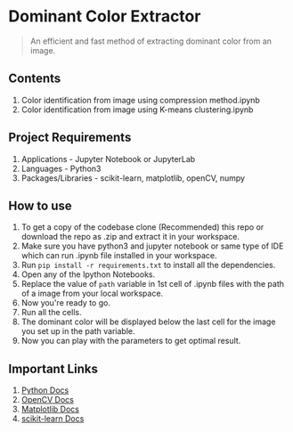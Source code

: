 # Dominant Color Extractor

> An efficient and fast method of extracting dominant color from an image.

## Contents

1. Color identification from image using compression method.ipynb
2. Color identification from image using K-means clustering.ipynb

## Project Requirements

1. Applications - Jupyter Notebook or JupyterLab
2. Languages - Python3
3. Packages/Libraries - scikit-learn, matplotlib, openCV, numpy

## How to use

1. To get a copy of the codebase clone (Recommended) this repo or download the repo as .zip and extract it in your workspace.
2. Make sure you have python3 and jupyter notebook or same type of IDE which can run .ipynb file installed in your workspace.
3. Run `pip install -r requirements.txt` to install all the dependencies.
4. Open any of the Ipython Notebooks.
5. Replace the value of `path` variable in 1st cell of .ipynb files with the path of a image from your local workspace.
6. Now you're ready to go.
7. Run all the cells.
8. The dominant color will be displayed below the last cell for the image you set up in the path variable.
9. Now you can play with the parameters to get optimal result.

## Important Links

1. [Python Docs](https://www.python.org/downloads/)
2. [OpenCV Docs](https://docs.opencv.org/master/d6/d00/tutorial_py_root.html)
3. [Matplotlib Docs](https://matplotlib.org/stable/tutorials/index.html)
4. [scikit-learn Docs](https://scikit-learn.org/stable/getting_started.html)

